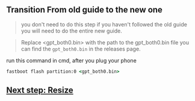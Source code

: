## Transition From old guide to the new one
> you don't need to do this step if you haven't followed the old guide
> you will need to do the entire new guide.

> Replace <gpt_both0.bin> with the path to the gpt_both0.bin file
> you can find the `gpt_both0.bin` in the releases page.


run this command in cmd, after you plug your phone
```cmd
fastboot flash partition:0 <gpt_both0.bin>
```


## [Next step: Resize](/guide/1-resize-en.md)